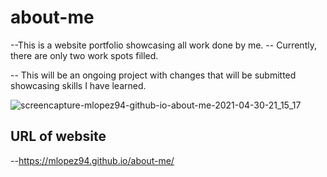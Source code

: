 # about-me
--This is a website portfolio showcasing all work done by me.
-- Currently, there are only two work spots filled.

-- This will be an ongoing project with changes that will be submitted showcasing skills I have learned.

![screencapture-mlopez94-github-io-about-me-2021-04-30-21_15_17](https://user-images.githubusercontent.com/33878845/116766574-3705a600-a9f9-11eb-861e-419c910989db.png)

## URL of website 
--https://mlopez94.github.io/about-me/

